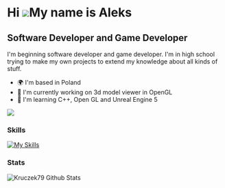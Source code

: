 Hi ![](https://user-images.githubusercontent.com/18350557/176309783-0785949b-9127-417c-8b55-ab5a4333674e.gif)My name is Aleks
============================================

Software Developer and Game Developer
-----------------

I'm beginning software developer and game developer. I'm in high school trying to make my own projects to extend my knowledge about all kinds of stuff.

- 🌍 I'm based in Poland
- 🚀 I'm currently working on 3d model viewer in OpenGL
- 🧠 I'm learning C++, Open GL and Unreal Engine 5

[![](https://visitcount.itsvg.in/api?id=Kruczek79&label=Profile%20Views&color=12&icon=0&pretty=true)](https://visitcount.itsvg.in)

### Skills

[![My Skills](https://skillicons.dev/icons?i=blender,c,cpp,cmake,css,express,git,github,graphql,html,idea,js,kotlin,mysql,nextjs,nodejs,npm,ps,php,pycharm,py,react,rider,tailwind,threejs,ts,unity,unreal,vercel,visualstudio,vite,vscode,webstorm,windows,wordpress&perline=7)](https://skillicons.dev)

### Stats

![Kruczek79 Github Stats](https://github-readme-stats.vercel.app/api?username=Kruczek79&show-icon=true&theme=nord)
